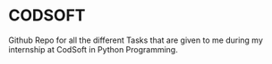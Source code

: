 # CODSOFT
Github Repo for all the different Tasks that are given to me during my internship at CodSoft in Python Programming.

